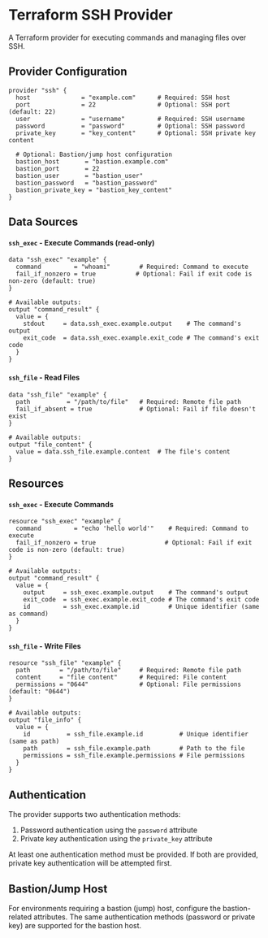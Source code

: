 # Terraform SSH Provider

A Terraform provider for executing commands and managing files over SSH.

## Provider Configuration

```hcl
provider "ssh" {
  host              = "example.com"      # Required: SSH host
  port              = 22                 # Optional: SSH port (default: 22)
  user              = "username"         # Required: SSH username
  password          = "password"         # Optional: SSH password
  private_key       = "key_content"      # Optional: SSH private key content

  # Optional: Bastion/jump host configuration
  bastion_host       = "bastion.example.com"
  bastion_port       = 22
  bastion_user       = "bastion_user"
  bastion_password   = "bastion_password"
  bastion_private_key = "bastion_key_content"
}
```

## Data Sources

#### `ssh_exec` - Execute Commands (read-only)

```hcl
data "ssh_exec" "example" {
  command         = "whoami"        # Required: Command to execute
  fail_if_nonzero = true           # Optional: Fail if exit code is non-zero (default: true)
}

# Available outputs:
output "command_result" {
  value = {
    stdout     = data.ssh_exec.example.output    # The command's output
    exit_code  = data.ssh_exec.example.exit_code # The command's exit code
  }
}
```

#### `ssh_file` - Read Files

```hcl
data "ssh_file" "example" {
  path          = "/path/to/file"   # Required: Remote file path
  fail_if_absent = true             # Optional: Fail if file doesn't exist
}

# Available outputs:
output "file_content" {
  value = data.ssh_file.example.content  # The file's content
}
```

## Resources

#### `ssh_exec` - Execute Commands

```hcl
resource "ssh_exec" "example" {
  command         = "echo 'hello world'"    # Required: Command to execute
  fail_if_nonzero = true                   # Optional: Fail if exit code is non-zero (default: true)
}

# Available outputs:
output "command_result" {
  value = {
    output     = ssh_exec.example.output    # The command's output
    exit_code  = ssh_exec.example.exit_code # The command's exit code
    id         = ssh_exec.example.id        # Unique identifier (same as command)
  }
}
```

#### `ssh_file` - Write Files

```hcl
resource "ssh_file" "example" {
  path        = "/path/to/file"     # Required: Remote file path
  content     = "file content"      # Required: File content
  permissions = "0644"              # Optional: File permissions (default: "0644")
}

# Available outputs:
output "file_info" {
  value = {
    id          = ssh_file.example.id          # Unique identifier (same as path)
    path        = ssh_file.example.path        # Path to the file
    permissions = ssh_file.example.permissions # File permissions
  }
}
```

## Authentication

The provider supports two authentication methods:

1. Password authentication using the `password` attribute
2. Private key authentication using the `private_key` attribute

At least one authentication method must be provided. If both are provided, private key authentication will be attempted first.

## Bastion/Jump Host

For environments requiring a bastion (jump) host, configure the bastion-related attributes. The same authentication methods (password or private key) are supported for the bastion host.
